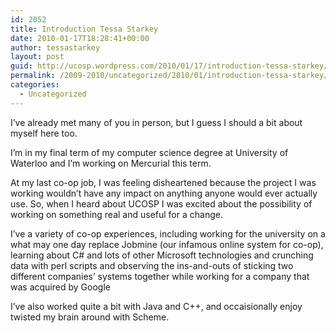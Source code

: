```yaml
---
id: 2052
title: Introduction Tessa Starkey
date: 2010-01-17T18:28:41+00:00
author: tessastarkey
layout: post
guid: http://ucosp.wordpress.com/2010/01/17/introduction-tessa-starkey/
permalink: /2009-2010/uncategorized/2010/01/introduction-tessa-starkey/
categories:
  - Uncategorized
---
```

I&#8217;ve already met many of you in person, but I guess I should a bit about myself here too.

I&#8217;m in my final term of my computer science degree at University of Waterloo and I&#8217;m working on Mercurial this term.

At my last co-op job, I was feeling disheartened because the project I was working wouldn&#8217;t have any impact on anything anyone would ever actually use. So, when I heard about UCOSP I was excited about the possibility of working on something real and useful for a change.
  
I&#8217;ve a variety of co-op experiences, including working for the university on a what may one day replace Jobmine (our infamous online system for co-op), learning about C# and lots of other Microsoft technologies and crunching data with perl scripts and observing the ins-and-outs of sticking two different companies&#8217; systems together while working for a company that was acquired by Google
   
I&#8217;ve also worked quite a bit with Java and C++, and occaisionally enjoy twisted my brain around with Scheme.